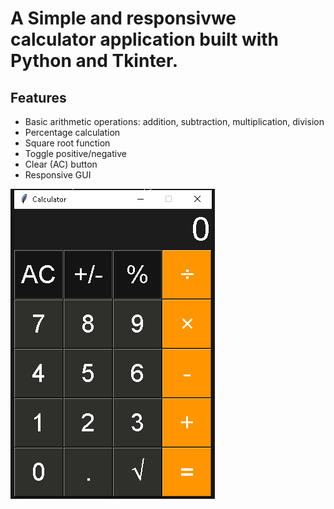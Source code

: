 # A Simple and responsivwe calculator application built with Python and Tkinter.
## Features
- Basic arithmetic operations: addition, subtraction, multiplication, division
- Percentage calculation
- Square root function
- Toggle positive/negative
- Clear (AC) button
- Responsive GUI

![image alt](https://raw.githubusercontent.com/CoderShayan/PyCalculator/refs/heads/main/calc.png)
